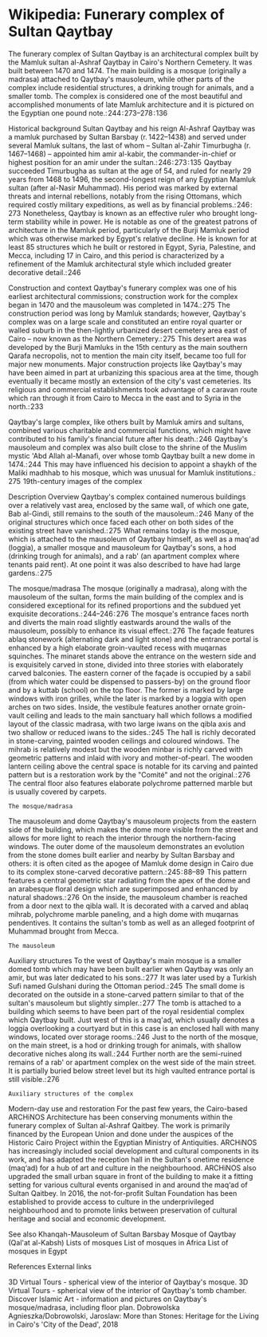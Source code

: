 
# Wikipedia: Funerary complex of Sultan Qaytbay
The funerary complex of Sultan Qaytbay is an architectural complex built by the Mamluk sultan al-Ashraf Qaytbay in Cairo's Northern Cemetery. It was built between 1470 and 1474. The main building is a mosque (originally a madrasa) attached to Qaytbay's mausoleum, while other parts of the complex include residential structures, a drinking trough for animals, and a smaller tomb. The complex is considered one of the most beautiful and accomplished monuments of late Mamluk architecture and it is pictured on the Egyptian one pound note.: 244 : 273–278 : 136

Historical background
Sultan Qaytbay and his reign
Al-Ashraf Qaytbay was a mamluk purchased by Sultan Barsbay (r. 1422–1438) and served under several Mamluk sultans, the last of whom – Sultan al-Zahir Timurbugha (r. 1467–1468) – appointed him amir al-kabir, the commander-in-chief or highest position for an amir under the sultan.: 246 : 273 : 135  Qaytbay succeeded Timurbugha as sultan at the age of 54, and ruled for nearly 29 years from 1468 to 1496, the second-longest reign of any Egyptian Mamluk sultan (after al-Nasir Muhammad). His period was marked by external threats and internal rebellions, notably from the rising Ottomans, which required costly military expeditions, as well as by financial problems.: 246 : 273  
Nonetheless, Qaytbay is known as an effective ruler who brought long-term stability while in power. He is notable as one of the greatest patrons of architecture in the Mamluk period, particularly of the Burji Mamluk period which was otherwise marked by Egypt's relative decline. He is known for at least 85 structures which he built or restored in Egypt, Syria, Palestine, and Mecca, including 17 in Cairo, and this period is characterized by a refinement of the Mamluk architectural style which included greater decorative detail.: 246

Construction and context
Qaytbay's funerary complex was one of his earliest architectural commissions; construction work for the complex began in 1470 and the mausoleum was completed in 1474.: 275  The construction period was long by Mamluk standards; however, Qaytbay's complex was on a large scale and constituted an entire royal quarter or walled suburb in the then-lightly urbanized desert cemetery area east of Cairo – now known as the Northern Cemetery.: 275  
This desert area was developed by the Burji Mamluks in the 15th century as the main southern Qarafa necropolis, not to mention the main city itself, became too full for major new monuments. Major construction projects like Qaytbay's may have been aimed in part at urbanizing this spacious area at the time, though eventually it became mostly an extension of the city's vast cemeteries. Its religious and commercial establishments took advantage of a caravan route which ran through it from Cairo to Mecca in the east and to Syria in the north.: 233  

Qaytbay's large complex, like others built by Mamluk amirs and sultans, combined various charitable and commercial functions, which might have contributed to his family's financial future after his death.: 246  Qaytbay's mausoleum and complex was also built close to the shrine of the Muslim mystic 'Abd Allah al-Manafi, over whose tomb Qaytbay built a new dome in 1474.: 244  This may have influenced his decision to appoint a shaykh of the Maliki madhhab to his mosque, which was unusual for Mamluk institutions.: 275 
	19th-century images of the complex

Description
Overview
Qaytbay's complex contained numerous buildings over a relatively vast area, enclosed by the same wall, of which one gate, Bab al-Gindi, still remains to the south of the mausoleum.: 246  Many of the original structures which once faced each other on both sides of the existing street have vanished.: 275  What remains today is the mosque, which is attached to the mausoleum of Qaytbay himself, as well as a maq'ad (loggia), a smaller mosque and mausoleum for Qaytbay's sons, a hod (drinking trough for animals), and a rab' (an apartment complex where tenants paid rent). At one point it was also described to have had large gardens.: 275

The mosque/madrasa
The mosque (originally a madrasa), along with the mausoleum of the sultan, forms the main building of the complex and is considered exceptional for its refined proportions and the subdued yet exquisite decorations.: 244–246 : 276  The mosque's entrance faces north and diverts the main road slightly eastwards around the walls of the mausoleum, possibly to enhance its visual effect.: 276  The façade features ablaq stonework (alternating dark and light stone) and the entrance portal is enhanced by a high elaborate groin-vaulted recess with muqarnas squinches. The minaret stands above the entrance on the western side and is exquisitely carved in stone, divided into three stories with elaborately carved balconies. The eastern corner of the façade is occupied by a sabil (from which water could be dispensed to passers-by) on the ground floor and by a kuttab (school) on the top floor. The former is marked by large windows with iron grilles, while the later is marked by a loggia with open arches on two sides. 
Inside, the vestibule features another ornate groin-vault ceiling and leads to the main sanctuary hall which follows a modified layout of the classic madrasa, with two large iwans on the qibla axis and two shallow or reduced iwans to the sides.: 245  The hall is richly decorated in stone-carving, painted wooden ceilings and coloured windows. The mihrab is relatively modest but the wooden minbar is richly carved with geometric patterns and inlaid with ivory and mother-of-pearl. The wooden lantern ceiling above the central space is notable for its carving and painted pattern but is a restoration work by the "Comité" and not the original.: 276  The central floor also features elaborate polychrome patterned marble but is usually covered by carpets.

	The mosque/madrasa

The mausoleum and dome
Qaytbay's mausoleum projects from the eastern side of the building, which makes the dome more visible from the street and allows for more light to reach the interior through the northern-facing windows. The outer dome of the mausoleum demonstrates an evolution from the stone domes built earlier and nearby by Sultan Barsbay and others: it is often cited as the apogee of Mamluk dome design in Cairo due to its complex stone-carved decorative pattern.: 245 : 88–89  This pattern features a central geometric star radiating from the apex of the dome and an arabesque floral design which are superimposed and enhanced by natural shadows.: 276  
On the inside, the mausoleum chamber is reached from a door next to the qibla wall. It is decorated with a carved and ablaq mihrab, polychrome marble paneling, and a high dome with muqarnas pendentives. It contains the sultan's tomb as well as an alleged footprint of Muhammad brought from Mecca.

	The mausoleum

Auxiliary structures
To the west of Qaytbay's main mosque is a smaller domed tomb which may have been built earlier when Qaytbay was only an amir, but was later dedicated to his sons.: 277  It was later used by a Turkish Sufi named Gulshani during the Ottoman period.: 245  The small dome is decorated on the outside in a stone-carved pattern similar to that of the sultan's mausoleum but slightly simpler.: 277  The tomb is attached to a building which seems to have been part of the royal residential complex which Qaytbay built. Just west of this is a maq'ad, which usually denotes a loggia overlooking a courtyard but in this case is an enclosed hall with many windows, located over storage rooms.: 246 
Just to the north of the mosque, on the main street, is a hod or drinking trough for animals, with shallow decorative niches along its wall.: 244  Further north are the semi-ruined remains of a rab' or apartment complex on the west side of the main street. It is partially buried below street level but its high vaulted entrance portal is still visible.: 276 

	Auxiliary structures of the complex

Modern-day use and restoration
For the past few years, the Cairo-based ARCHiNOS Architecture has been conserving monuments within the funerary complex of Sultan al-Ashraf Qaitbey. The work is primarily financed by the European Union and done under the auspices of the Historic Cairo Project within the Egyptian Ministry of Antiquities. ARCHiNOS has increasingly included social development and cultural components in its work, and has adapted the reception hall in the Sultan's onetime residence (maq‘ad) for a hub of art and culture in the neighbourhood. ARCHiNOS also upgraded the small urban square in front of the building to make it a fitting setting for various cultural events organised in and around the maq‘ad of Sultan Qaitbey. In 2016, the not-for-profit Sultan Foundation has been established to provide access to culture in the underprivileged neighbourhood and to promote links between preservation of cultural heritage and social and economic development.

See also
Khanqah-Mausoleum of Sultan Barsbay
Mosque of Qaytbay (Qal'at al-Kabsh)
Lists of mosques
List of mosques in Africa
List of mosques in Egypt

References
External links

3D Virtual Tours - spherical view of the interior of Qaytbay's mosque.
3D Virtual Tours - spherical view of the interior of Qaytbay's tomb chamber.
Discover Islamic Art - information and pictures on Qaytbay's mosque/madrasa, including floor plan.
Dobrowolska Agnieszka/Dobrowolski, Jaroslaw: More than Stones: Heritage for the Living in Cairo's 'City of the Dead', 2018